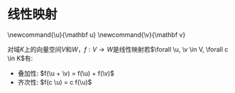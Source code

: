 # 线性映射

\newcommand{\u}{\mathbf u}
\newcommand{\v}{\mathbf v}

对域$K$上的向量空间$V$和$W$，$f: V \rightarrow W$是线性映射若$\forall \u, \v \in V, \forall c \in K$有:

- 叠加性: $f(\u + \v) = f(\u) + f(\v)$
- 齐次性: $f(c \u) = c f(\u)$
